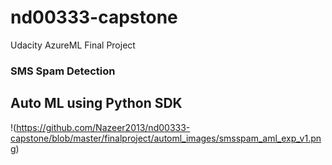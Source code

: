 # nd00333-capstone
Udacity AzureML Final Project

### SMS Spam Detection


## Auto ML using Python SDK

!(https://github.com/Nazeer2013/nd00333-capstone/blob/master/finalproject/automl_images/smsspam_aml_exp_v1.png)
